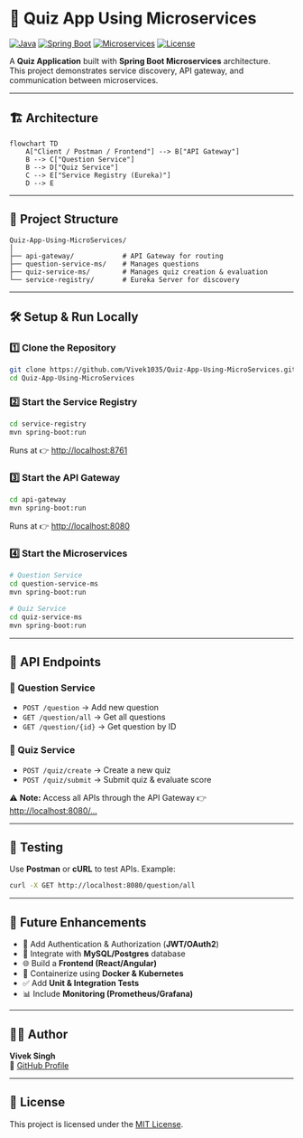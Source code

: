 # 📘 Quiz App Using Microservices

[![Java](https://img.shields.io/badge/Java-17-blue)](https://www.oracle.com/java/technologies/javase/jdk17-archive-downloads.html)
[![Spring Boot](https://img.shields.io/badge/Spring%20Boot-3.x-green)](https://spring.io/projects/spring-boot)
[![Microservices](https://img.shields.io/badge/Architecture-Microservices-orange)](#)
[![License](https://img.shields.io/badge/License-MIT-lightgrey)](LICENSE)

A **Quiz Application** built with **Spring Boot Microservices** architecture.  
This project demonstrates service discovery, API gateway, and communication between microservices.

---

## 🏗️ Architecture

```mermaid
flowchart TD
    A["Client / Postman / Frontend"] --> B["API Gateway"]
    B --> C["Question Service"]
    B --> D["Quiz Service"]
    C --> E["Service Registry (Eureka)"]
    D --> E
```

---

## 📂 Project Structure

```
Quiz-App-Using-MicroServices/
│
├── api-gateway/            # API Gateway for routing
├── question-service-ms/    # Manages questions
├── quiz-service-ms/        # Manages quiz creation & evaluation
└── service-registry/       # Eureka Server for discovery
```

---

## 🛠️ Setup & Run Locally

### 1️⃣ Clone the Repository
```bash
git clone https://github.com/Vivek1035/Quiz-App-Using-MicroServices.git
cd Quiz-App-Using-MicroServices
```

### 2️⃣ Start the Service Registry
```bash
cd service-registry
mvn spring-boot:run
```
Runs at 👉 [http://localhost:8761](http://localhost:8761)

### 3️⃣ Start the API Gateway
```bash
cd api-gateway
mvn spring-boot:run
```
Runs at 👉 [http://localhost:8080](http://localhost:8080)

### 4️⃣ Start the Microservices
```bash
# Question Service
cd question-service-ms
mvn spring-boot:run

# Quiz Service
cd quiz-service-ms
mvn spring-boot:run
```

---

## 🔗 API Endpoints

### 📌 Question Service
- `POST /question` → Add new question  
- `GET /question/all` → Get all questions  
- `GET /question/{id}` → Get question by ID  

### 📌 Quiz Service
- `POST /quiz/create` → Create a new quiz  
- `POST /quiz/submit` → Submit quiz & evaluate score  

⚠️ **Note:** Access all APIs through the API Gateway 👉 [http://localhost:8080/...](http://localhost:8080/)

---

## 🧪 Testing

Use **Postman** or **cURL** to test APIs. Example:  

```bash
curl -X GET http://localhost:8080/question/all
```

---

## 🔮 Future Enhancements
- 🔐 Add Authentication & Authorization (**JWT/OAuth2**)  
- 💾 Integrate with **MySQL/Postgres** database  
- 🌐 Build a **Frontend (React/Angular)**  
- 🐳 Containerize using **Docker & Kubernetes**  
- ✅ Add **Unit & Integration Tests**  
- 📊 Include **Monitoring (Prometheus/Grafana)**  

---

## 👨‍💻 Author
**Vivek Singh**  
🔗 [GitHub Profile](https://github.com/Vivek1035)

---

## 📜 License  

This project is licensed under the [MIT License](./LICENSE).
